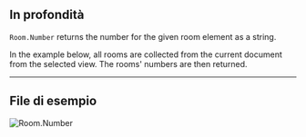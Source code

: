 ## In profondità
`Room.Number` returns the number for the given room element as a string.

In the example below, all rooms are collected from the current document from the selected view. The rooms' numbers are then returned.
___
## File di esempio

![Room.Number](./Revit.Elements.Room.Number_img.jpg)
